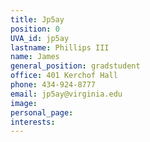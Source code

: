 ```yaml
---
title: Jp5ay
position: 0
UVA_id: jp5ay
lastname: Phillips III
name: James
general_position: gradstudent
office: 401 Kerchof Hall
phone: 434-924-8777
email: jp5ay@virginia.edu
image: 
personal_page: 
interests: 
---
```


